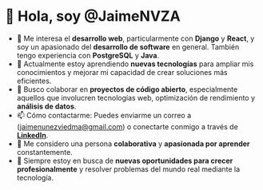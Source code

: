 # 👋 Hola, soy @JaimeNVZA

- 👀 Me interesa el **desarrollo web**, particularmente con **Django** y **React**, y soy un apasionado del **desarrollo de software** en general. También tengo experiencia con **PostgreSQL** y **Java**.
- 🌱 Actualmente estoy aprendiendo **nuevas tecnologías** para ampliar mis conocimientos y mejorar mi capacidad de crear soluciones más eficientes.
- 💞️ Busco colaborar en **proyectos de código abierto**, especialmente aquellos que involucren tecnologías web, optimización de rendimiento y **análisis de datos**.
- 📫 Cómo contactarme: Puedes enviarme un correo a (jaimenunezviedma@gmail.com) o conectarte conmigo a través de **[LinkedIn](https://www.linkedin.com/in/jaime-nunez-viedma/)**.
- 💬 Me considero una persona **colaborativa** y **apasionada por aprender** constantemente.
- 🚀 Siempre estoy en busca de **nuevas oportunidades para crecer profesionalmente** y resolver problemas del mundo real mediante la tecnología.
